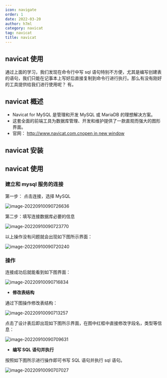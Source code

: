```yaml
---
icon: navigate
order: 1
date: 2022-03-20
author: h7ml
category: navicat
tag: navicat
title: navicat
---
```


## navicat 使用

通过上面的学习，我们发现在命令行中写 sql 语句特别不方便，尤其是编写创建表的语句，我们只能在记事本上写好后直接复制到命令行进行执行。那么有没有刚好的工具提供给我们进行使用呢？ 有。

## navicat 概述

- Navicat for MySQL 是管理和开发 MySQL 或 MariaDB 的理想解决方案。
- 这套全面的前端工具为数据库管理、开发和维护提供了一款直观而强大的图形界面。
- 官网： [http://www.navicat.com.cnopen in new window](http://www.navicat.com.cn/)

## navicat 安装

## navicat 使用

### 建立和 mysql 服务的连接

第一步： 点击连接，选择 MySQL

![image-20220910090726636](https://nakoruru.h7ml.cn/httpproxy/static.5ibug.net/vitepress/assets/images/navicat/202209100907677.png)

第二步：填写连接数据库必要的信息

![image-20220910090723770](https://nakoruru.h7ml.cn/httpproxy/static.5ibug.net/vitepress/assets/images/navicat/202209100907813.png)

以上操作没有问题就会出现如下图所示界面：

![image-20220910090720240](https://nakoruru.h7ml.cn/httpproxy/static.5ibug.net/vitepress/assets/images/navicat/202209100907289.png)

### 操作

连接成功后就能看到如下图界面：

![image-20220910090716834](https://nakoruru.h7ml.cn/httpproxy/static.5ibug.net/vitepress/assets/images/navicat/202209100907883.png)

- **修改表结构**

通过下图操作修改表结构：

![image-20220910090713257](https://nakoruru.h7ml.cn/httpproxy/static.5ibug.net/vitepress/assets/images/navicat/202209100907308.png)

点击了设计表后即出现如下图所示界面，在图中红框中直接修改字段名，类型等信息：

![image-20220910090709631](https://nakoruru.h7ml.cn/httpproxy/static.5ibug.net/vitepress/assets/images/navicat/202209100907673.png)

- **编写 SQL 语句并执行**

按照如下图所示进行操作即可书写 SQL 语句并执行 sql 语句。

![image-20220910090707027](https://nakoruru.h7ml.cn/httpproxy/static.5ibug.net/vitepress/assets/images/navicat/202209100907067.png)
